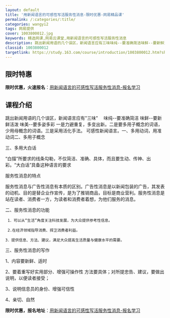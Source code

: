 ```yaml
---
layout: default
title: '用新闻语言的可感性写活服务性消息-限时优惠-网易精品课'
permalink: /:categories/:title/
categories: wangyi2
tags: 网易提供
cover: 1003800012.jpg
keywords: 精选网课,网易云课堂,用新闻语言的可感性写活服务性消息
description: 跳出新闻用语的几个误区，新闻语言应有三味味纯--要准确简洁味鲜--要新鲜活泼味美--要多姿多彩一是力避重复，多变出新。二
classid: 1003800012
targetlink: https://study.163.com/course/introduction/1003800012.htm?share=1&shareId=1025206652&utm_campaign=share&utm_medium=iphoneShare&utm_source=&utm_u=1025206652
---
```


## 限时特惠

**限时优惠，火速报名**：[用新闻语言的可感性写活服务性消息-报名学习](https://study.163.com/course/introduction/1003800012.htm?share=1&shareId=1025206652&utm_campaign=share&utm_medium=iphoneShare&utm_source=&utm_u=1025206652)

## 课程介绍

跳出新闻用语的几个误区，新闻语言应有"三味" 　味纯--要准确简洁  味鲜--要新鲜活泼    味美--要多姿多彩    一是力避重复，多变出新。二是要多用子概念的词语，少用母概念的词语。三是采用活化手法。 可感性新闻语言。一、多用动词，用准动词二、多用子概念

 三、多用大白话

   “白描”所要求的线条勾勒，不仅简洁、准确、具体，而且要生动、传神、出彩。“大白话”具备这种语言的要求



服务性消息的特点

服务性消息与广告性消息有本质的区别。广告性消息是以新闻包装的广告，其发表的动机、目的是替企业作宣传，是为了推销商品，目标是商业营利。服务性消息是站在读者、消费者一方，为读者和消费者着想，为他们服务的消息。

二、服务性消息的功能

     1．可以从“生活”角度关注科技发展，为大众提供参考性信息。

     2.在经济领域指导消费、捍卫消费者利益。

    3．提供信息、方法、建议，满足大众提高生活质量与健康水平的需要。 

三、服务性消息的写作 

1、内容要新鲜、适时

2、要着重写好实用部分、增强可操作性   方法要具体；对所提忠告、建议，要做出说明，以便读者接受； 

3、说明信息员的身份、增强可信性 

4、亲切、自然

**限时优惠，报名地址**：[用新闻语言的可感性写活服务性消息-报名学习](https://study.163.com/course/introduction/1003800012.htm?share=1&shareId=1025206652&utm_campaign=share&utm_medium=iphoneShare&utm_source=&utm_u=1025206652)

